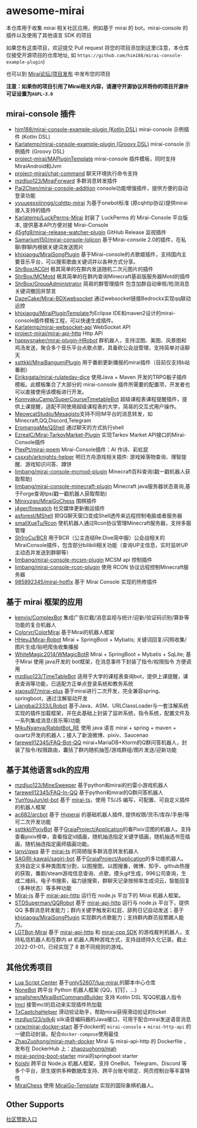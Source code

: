 # awesome-mirai

本仓库用于收集 mirai 相关社区应用，例如基于 mirai 的 bot，mirai-console 的插件以及使用了其他语言 SDK 的项目

如果您有这类项目，欢迎提交 Pull request 将您的项目添加到这里(注意，本仓库仅接受开源项目的仓库地址, 如 `https://github.com/him188/mirai-console-example-plugin`)

也可以到 [Mirai论坛/项目发布](https://mirai.mamoe.net/category/6/) 中发布您的项目

**注意：如果你的项目引用了Mirai相关内容，请遵守开源协议并将你的项目开源许可证设置为`AGPL-3.0`**

## mirai-console 插件
- [him188/mirai-console-example-plugin (Kotlin DSL)](https://github.com/him188/mirai-console-example-plugin) mirai-console 示例插件 (Kotlin DSL)
- [Karlatemp/mirai-console-example-plugin (Groovy DSL)](https://github.com/Karlatemp/mirai-console-example-plugin) mirai-console 示例插件 (Groovy DSL)
- [project-mirai/MAPluginTemplate](https://github.com/project-mirai/MAPluginTemplate) mirai-console 插件模板，同时支持MiraiAndroid和Jvm
- [project-mirai/chat-command](https://github.com/project-mirai/chat-command) 聊天环境执行命令支持
- [mzdluo123/MiraiForward](https://github.com/mzdluo123/MiraiForward) 多群消息转发插件
- [Pai2Chen/mirai-console-addition](https://github.com/Pai2Chen/mirai-console-addition) console功能增强插件，提供方便的自动登录功能
- [yyuueexxiinngg/cqhttp-mirai](https://github.com/yyuueexxiinngg/cqhttp-mirai) 为基于onebot标准 (原cqhttp协议)提供mirai接入支持的插件
- [Karlatemp/LuckPerms-Mirai](https://github.com/Karlatemp/LuckPerms-Mirai) 封装了 LuckPerms 的 Mirai-Console 平台版本, 提供基本API方便对接 Mirai-Console
- [45gfg9/mirai-release-watcher-plugin](https://github.com/45gfg9/mirai-release-watcher-plugin) GitHub Release 监视插件
- [Samarium150/mirai-console-lolicon](https://github.com/Samarium150/mirai-console-lolicon) 基于Mirai-console 2.0的插件，在私聊/群聊内根据关键词发送图片
- [khjxiaogu/MiraiSongPlugin](https://github.com/khjxiaogu/MiraiSongPlugin) 基于Mirai-console的点歌姬插件，支持国内主要音乐平台，可以搜索歌曲关键词并以各种方式分享。  
- [ShrBox/ACGH](https://github.com/ShrBox/ACGH) 极其简单的在群内发送随机二次元图片的插件  
- [ShrBox/MCMotd](https://github.com/ShrBox/MCMotd) 极其简单的在群内查询Minecraft基岩版服务器Motd的插件  
- [ShrBox/GroupAdministrator](https://github.com/ShrBox/GroupAdministrator) 简易的群管理插件 包含加群自动审核/检测消息关键词撤回并禁言  
- [DazeCake/Mirai-BDXwebsocket](https://github.com/DazeCake/Mirai-BDXwebsocket) 通过websocket链接Bedrockx实现qq联动远控 
- [khjxiaogu/MiraiPluginTemplate](https://github.com/khjxiaogu/MiraiPluginTemplate)为Eclipse IDE和maven2设计的mirai-console插件模板工程，可以快速生成插件。
- [Karlatemp/mirai-websocket-api](https://github.com/Karlatemp/mirai-websocket-api) WebSocket API
- [project-mirai/mirai-api-http](https://github.com/project-mirai/mirai-api-http) Http API
- [happysnaker/mirai-plugin-HRobot](https://github.com/happysnaker/mirai-plugin-HRobot) 群机器人，支持涩图、美图、风景图和鸡汤发送，聚合多个音乐平台点歌点歌，具备砍公会战管理，支持简单对话聊天
- [ssttkkl/MiraiBangumiPlugin](https://github.com/ssttkkl/MiraiBangumiPlugin) 用于番剧更新播报的mirai插件（目前仅支持b站番剧）
- [Eiriksgata/mirai-rulateday-dice](https://github.com/Eiriksgata/mirai-rulateday-dice) 使用Java + Maven 开发的TRPG骰子插件模板。此模板集合了大部分的 mirai-console 插件所需要的配置项，开发者也可以直接使用该模板进行开发。
- [KonnyakuCamp/SuperCourseTimetableBot](https://github.com/KonnyakuCamp/SuperCourseTimetableBot) 超级课程表课程提醒插件，提供上课提醒，适配不同使用超级课程表的大学，简易的交互式用户操作。
- [MeowcatStudio/Mesagisto](https://github.com/MeowCat-Studio/mesagisto)支持不同IM平台的消息转发，如Minecraft,QQ,Discord,Telegram
- [EromangaMe/QShell](https://github.com/EromangaMe/QShell) 通过聊天的方式执行shell
- [EzrealC/Mirai-TarkovMarket-Plugin](https://github.com/EzrealC/Mirai-TarkovMarket-Plugin) 实现Tarkov Market API接口的Mirai-Console插件
- [PlexPt/mirai-poem](https://github.com/PlexPt/mirai-poem) Mirai-Console插件：AI 作诗、彩虹屁
- [cssxsh/arknights-helper](https://github.com/cssxsh/arknights-helper) 明日方舟游戏相关插件: 游戏掉落物查询、理智提醒、游戏知识问答、蹲饼
- [limbang/mirai-console-mcmod-plugin](https://github.com/limbang/mirai-console-mcmod-plugin) Minecraft百科查询(戳一戳机器人获取帮助)
- [limbang/mirai-console-minecraft-plugin](https://github.com/limbang/mirai-console-minecraft-plugin) Minecraft java服务器状态查询,基于Forge查询tps(戳一戳机器人获取帮助)
- [Minxyzgo/MiraiGoChess](https://github.com/Minxyzgo/MiraiGoChess) 围棋插件
- [j4ger/firewatch](https://github.com/j4ger/firewatch) 社交媒体更新搬运插件
- [asforest/MShell](https://github.com/asforest/MShell) 把QQ聊天窗口变成Shell透传来远程控制电脑或者服务器
- [smallXueTu/Rcon](https://github.com/smallXueTu/Rcon) 使机机器人通过Rcon协议管理Minecraft服务器，支持多服管理
- [Sh1roCu/BCR](https://github.com/Sh1roCu/BCR) 用于BCR（公主连结Re:Dive简中服）公会战相关的MiraiConsole插件，包含部分bilibili相关功能（查询UP主信息，实时监听UP主动态并发送到群聊等）
- [limbang/mirai-console-mcsm-plugin](https://github.com/limbang/mirai-console-mcsm-plugin) MCSM api 控制插件
- [limbang/mirai-console-rcon-plugin](https://github.com/limbang/mirai-console-rcon-plugin) 使用 RCON 协议远程控制Minecraft服务器
- [985892345/mirai-hotfix](https://github.com/985892345/mirai-hotfix) 基于 Mirai Console 实现的热修插件

## 基于 mirai 框架的应用
- [kenvix/ComplexBot](https://github.com/kenvix/ComplexBot) 集成广告拦截/消息监视与统计/迎新/验证码识别/算卦等功能的复合机器人
- [Coloryr/ColorMirai](https://github.com/Coloryr/ColorMirai) 基于Mirai的机器人框架
- [HHeyJ/Mirai-Robot](https://github.com/HHeyJ/Mirai-Robot) Mirai + SpringBoot + Mybatis; 关键词回复/闪照收集/图片生成/贴吧爬虫收集播报
- [WhiteMagic2014/WMagicBotR](https://github.com/WhiteMagic2014/WMagicBotR) Mirai + SpringBoot + Mybatis + SqLite; 基于Mirai 使用 java开发的 bot框架，在消息事件下封装了指令/权限指令 方便调用
- [mzdluo123/TimeTableBot](https://github.com/mzdluo123/TimeTableBot) 适用于大学的课程表查询bot，提供上课提醒，课表查询等功能，已适配方正单点登录系统和教务系统
- [xiaoxu97/mirai-plus](https://github.com/xiaoxu97/mirai-plus) 基于mirai进行二次开发，完全兼容spring、springboot，通过注解驱动开发
- [Liangbai2333/LRobot](https://github.com/Liangbai2333/LRobot) 基于Java、ASM、URLClassLoader与一套注解系统实现的插件加载框架，并在此基础上封装了监听系统，指令系统，配置文件及一系列集成消息(音乐等)功能
- [MikuNyanya/RabbitBot_RE](https://github.com/MikuNyanya/RabbitBot_RE) 使用 java 语言 mirai + spring + maven + quartz开发的机器人；接入了新浪微博、pixiv、Saucenao
- [farewell12345/FAQ-Bot-QQ](https://github.com/farewell12345/FAQ-Bot-QQ) mirai+MariaDB+Ktorm的Q群问答机器人，封装了指令/权限路由，囊括了群内随机抽签/游戏群组/图片发送/迎新功能

## 基于其他语言sdk的应用
- [mzdluo123/MineSweeper](https://github.com/mzdluo123/MineSweeper) 基于python和mirai的扫雷小游戏机器人
- [farewell12345/FAQ-In-QQ](https://github.com/farewell12345/FAQ-In-QQ) 基于python和mirai的Q群问答机器人
- [YunYouJun/el-bot](https://github.com/YunYouJun/el-bot) 基于 [mirai-ts](https://github.com/YunYouJun/mirai-ts)，使用 TS/JS 编写，可配置、可自定义插件的机器人框架
- [ac682/arcbot](https://github.com/ac682/arcbot) 基于 [Hyperai](https://github.com/theGravityLab/ProjHyperai) 的基础机器人插件, 提供权限/货币/库存/手册/等可二次开发功能
- [ssttkkl/PixivBot](https://github.com/ssttkkl/PixivBot) 基于[GraiaProject/Application](https://github.com/GraiaProject/Application)的看Pixiv涩图的机器人。支持查看pixiv榜单，查看指定id插画，随机抽选指定关键字插画，随机抽选书签插画，随机抽选指定画师插画功能。
- [lanyi/qwq](https://github.com/BSG-75/qwq) 基于 [mirai-ts](https://github.com/YunYouJun/mirai-ts) 的简陋版多群消息转发机器人
- [SAGIRI-kawaii/sagiri-bot](https://github.com/SAGIRI-kawaii/sagiri-bot) 基于[GraiaProject/Application](https://github.com/GraiaProject/Application)的多功能机器人。支持自定义多种类图库分割，以图搜图，以图搜番，微博、知乎、github热搜的获取，番剧/steam游戏信息查询、点歌，摸头gif生成，996公司查询，生成二维码，电子书搜索，磁力链搜索，群聊天记录按频率生成词云，智能回复（多种状态）等多种功能
- [Mirai-js](https://github.com/drinkal/Mirai-js) 基于 [mirai-api-http](https://github.com/project-mirai/mirai-api-http) 运行在 node.js 平台下的 Mirai 机器人框架。
- [STDSuperman/QQRobot](https://github.com/STDSuperman/QQRobot) 基于 [mirai-api-http](https://github.com/project-mirai/mirai-api-http) 运行与 node.js 平台下，提供 QQ 多群消息转发能力；群内关键字触发彩虹屁、舔狗日记自动发送；基于 [khjxiaogu/MiraiSongPlugin](https://github.com/khjxiaogu/MiraiSongPlugin) 实现群内点歌能力；支持群内群员投票踢人能力。
- [LGTBot-Mirai](https://github.com/slontia/lgtbot-mirai) 基于 [mirai-api-http](https://github.com/project-mirai/mirai-api-http) 和 [mirai-cpp SDK](https://github.com/cyanray/mirai-cpp) 的游戏裁判机器人，支持私信机器人和在群内 at 机器人两种游戏方式，支持战绩持久化记录。截止 2022-01-01，已经实现了 8 款不同规则的游戏。

## 其他优秀项目

- [Lua Script Center](https://gitee.com/ooooonly/lua-mirai-project/tree/master/ScriptCenter) 基于[only52607/lua-mirai ](https://github.com/only52607/lua-mirai) 的脚本中心仓库
- [NoneBot](https://github.com/nonebot/nonebot2) 跨平台 Python 机器人框架 (QQ，钉钉，...)
- [smallshen/MiraiBotCommandBuilder](https://github.com/smallshen/MiraiBotCommandBuilder) 支持 Kotlin DSL 写QQ机器人指令
- [lmcl](https://github.com/lc6a/lmcl) 接管mcl的启动来实现插件热加载
- [TxCaptchaHelper](https://github.com/mzdluo123/TxCaptchaHelper) 滑动验证助手，帮助mirai获得滑动验证的ticket
- [mzdluo123/silk4j](https://github.com/mzdluo123/silk4j) silk语音编码器的Java接口，可用于配合mirai发送语音消息
- [rxrw/mirai-docker-start](https://github.com/rxrw/mirai-docker-starter) 基于docker的 `mirai-console` + `mirai-http-api` 的一键启动封装。配合`docker-compose`使用最佳
- [ZhaoZuohong/mirai-mah-docker](https://github.com/ZhaoZuohong/mirai-mah-docker) Mirai 与 mirai-api-http 的 Dockerfile ，发布在 DockerHub 上：[zhaozuohong/mah](https://hub.docker.com/r/zhaozuohong/mah)
- [mirai-spring-boot-starter](https://github.com/mzdluo123/mirai-spring-boot-starter) mirai的springboot starter
- [Koishi](https://github.com/koishijs/koishi) 跨平台 Node.js 机器人框架，支持 OneBot、Telegram、Discord 等多个平台，原生提供多种数据库支持、跨平台账号绑定、网页控制台等丰富特性
- [MiraiChess](https://github.com/aimerneige/MiraiChess) 使用 [MiraiGo-Template](https://github.com/Logiase/MiraiGo-Template) 实现的国际象棋机器人。

## Other Supports
[社区赞助入口](https://github.com/project-mirai/mirai-sponsor)
